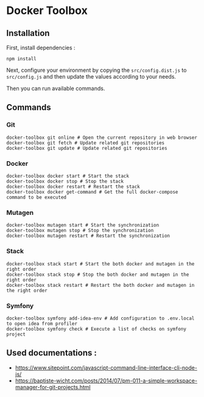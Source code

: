 # Docker Toolbox

## Installation
First, install dependencies :
```shell
npm install
```

Next, configure your environment by copying the `src/config.dist.js` to `src/config.js` and then update the 
values according to your needs.

Then you can run available commands.

## Commands 

### Git
```shell
docker-toolbox git online # Open the current repository in web browser
docker-toolbox git fetch # Update related git repositories
docker-toolbox git update # Update related git repositories
```

### Docker
```shell
docker-toolbox docker start # Start the stack
docker-toolbox docker stop # Stop the stack
docker-toolbox docker restart # Restart the stack
docker-toolbox docker get-command # Get the full docker-compose command to be executed
```

### Mutagen
```shell
docker-toolbox mutagen start # Start the synchronization
docker-toolbox mutagen stop # Stop the synchronization
docker-toolbox mutagen restart # Restart the synchronization
```

### Stack
```shell
docker-toolbox stack start # Start the both docker and mutagen in the right order
docker-toolbox stack stop # Stop the both docker and mutagen in the right order
docker-toolbox stack restart # Restart the both docker and mutagen in the right order
```

### Symfony
```shell
docker-toolbox symfony add-idea-env # Add configuration to .env.local to open idea from profiler
docker-toolbox symfony check # Execute a list of checks on symfony project
```

## Used documentations : 

* https://www.sitepoint.com/javascript-command-line-interface-cli-node-js/
* https://baptiste-wicht.com/posts/2014/07/pm-011-a-simple-workspace-manager-for-git-projects.html
